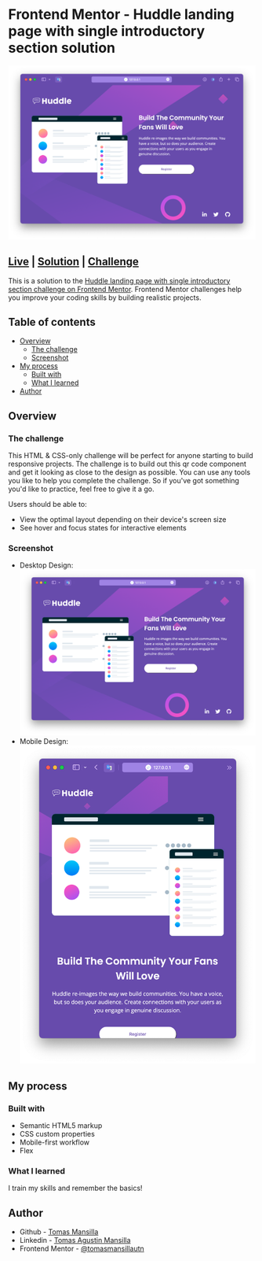 # Frontend Mentor - Huddle landing page with single introductory section solution

![Desktop design](/design/desktop-design.png)

## [Live](https://tomasmansilla.github.io/huddle-landing-page-with-single-introductory-section-master/) | [Solution](https://www.frontendmentor.io/solutions/huddle-landing-page-with-a-single-introductory-section-ClYaeG5r8a) | [Challenge](https://www.frontendmentor.io/challenges/huddle-landing-page-with-a-single-introductory-section-B_2Wvxgi0)

This is a solution to the [Huddle landing page with single introductory section challenge on Frontend Mentor](https://www.frontendmentor.io/challenges/huddle-landing-page-with-a-single-introductory-section-B_2Wvxgi0). Frontend Mentor challenges help you improve your coding skills by building realistic projects.

## Table of contents

- [Overview](#overview)
  - [The challenge](#the-challenge)
  - [Screenshot](#screenshot)
- [My process](#my-process)
  - [Built with](#built-with)
  - [What I learned](#what-i-learned)
- [Author](#author)

## Overview

### The challenge

This HTML & CSS-only challenge will be perfect for anyone starting to build responsive projects.
The challenge is to build out this qr code component and get it looking as close to the design as possible.
You can use any tools you like to help you complete the challenge. So if you've got something you'd like to practice, feel free to give it a go.

Users should be able to:

- View the optimal layout depending on their device's screen size
- See hover and focus states for interactive elements

### Screenshot

- Desktop Design:
  ![desktop-design](/design/desktop-design.png "desktop design")
- Mobile Design:
  ![mobile-design](/design/mobile-design.png "mobile design")

## My process

### Built with

- Semantic HTML5 markup
- CSS custom properties
- Mobile-first workflow
- Flex

### What I learned

I train my skills and remember the basics!

## Author

- Github - [Tomas Mansilla](https://github.com/tomasmansilla)
- Linkedin - [Tomas Agustin Mansilla](https://www.linkedin.com/in/tomasamansilla/)
- Frontend Mentor - [@tomasmansillautn](https://www.frontendmentor.io/profile/tomasmansillautn)
